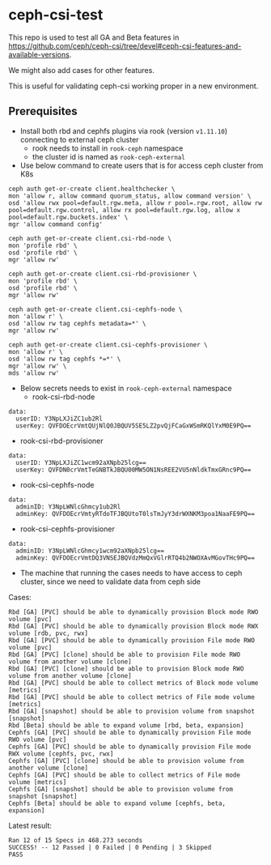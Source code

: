 # ceph-csi-test

This repo is used to test all GA and Beta features in https://github.com/ceph/ceph-csi/tree/devel#ceph-csi-features-and-available-versions. 

We might also add cases for other features.

This is useful for validating ceph-csi working proper in a new environment.

## Prerequisites

* Install both rbd and cephfs plugins via rook (version `v1.11.10`) connecting to external ceph cluster
  * rook needs to install in `rook-ceph` namespace
  * the cluster id is named as `rook-ceph-external`
* Use below command to create users that is for access ceph cluster from K8s

```
ceph auth get-or-create client.healthchecker \
mon 'allow r, allow command quorum_status, allow command version' \
osd 'allow rwx pool=default.rgw.meta, allow r pool=.rgw.root, allow rw pool=default.rgw.control, allow rx pool=default.rgw.log, allow x pool=default.rgw.buckets.index' \
mgr 'allow command config'

ceph auth get-or-create client.csi-rbd-node \
mon 'profile rbd' \
osd 'profile rbd' \
mgr 'allow rw'

ceph auth get-or-create client.csi-rbd-provisioner \
mon 'profile rbd' \
osd 'profile rbd' \
mgr 'allow rw'

ceph auth get-or-create client.csi-cephfs-node \
mon 'allow r' \
osd 'allow rw tag cephfs metadata=*' \
mgr 'allow rw'

ceph auth get-or-create client.csi-cephfs-provisioner \
mon 'allow r' \
osd 'allow rw tag cephfs *=*' \
mgr 'allow rw' \
mds 'allow rw'
```

* Below secrets needs to exist in `rook-ceph-external` namespace
  * rook-csi-rbd-node

```
data:
  userID: Y3NpLXJiZC1ub2Rl
  userKey: QVFDOEcrVmtQUjNlQ0JBQUV5SE5LZ2pvQjFCaGxWSmRKQlYxM0E9PQ==
```

  * rook-csi-rbd-provisioner

```
data:
  userID: Y3NpLXJiZC1wcm92aXNpb25lcg==
  userKey: QVFDN0crVmtTeGNBTkJBQU00MW5ON1NsREE2VU5nNldkTmxGRnc9PQ==
```

  * rook-csi-cephfs-node

```
data:
  adminID: Y3NpLWNlcGhmcy1ub2Rl
  adminKey: QVFDOEcrVmtyRTdoTFJBQUtoT0lsTmJyY3drWXNKM3poa1NaaFE9PQ==
```

  * rook-csi-cephfs-provisioner

```
data:
  adminID: Y3NpLWNlcGhmcy1wcm92aXNpb25lcg==
  adminKey: QVFDOEcrVmtDQ3VNSEJBQVdzMmQxVGlrRTQ4b2NWOXAvMGovTHc9PQ==
```
* The machine that running the cases needs to have access to ceph cluster, since we need to validate data from ceph side

Cases:

```
Rbd [GA] [PVC] should be able to dynamically provision Block mode RWO volume [pvc]
Rbd [GA] [PVC] should be able to dynamically provision Block mode RWX volume [rdb, pvc, rwx]
Rbd [GA] [PVC] should be able to dynamically provision File mode RWO volume [pvc]
Rbd [GA] [PVC] [clone] should be able to provision File mode RWO volume from another volume [clone]
Rbd [GA] [PVC] [clone] should be able to provision Block mode RWO volume from another volume [clone]
Rbd [GA] [PVC] should be able to collect metrics of Block mode volume [metrics]
Rbd [GA] [PVC] should be able to collect metrics of File mode volume [metrics]
Rbd [GA] [snapshot] should be able to provision volume from snapshot [snapshot]
Rbd [Beta] should be able to expand volume [rbd, beta, expansion]
Cephfs [GA] [PVC] should be able to dynamically provision File mode RWO volume [pvc]
Cephfs [GA] [PVC] should be able to dynamically provision File mode RWX volume [cephfs, pvc, rwx]
Cephfs [GA] [PVC] [clone] should be able to provision volume from another volume [clone]
Cephfs [GA] [PVC] should be able to collect metrics of File mode volume [metrics]
Cephfs [GA] [snapshot] should be able to provision volume from snapshot [snapshot]
Cephfs [Beta] should be able to expand volume [cephfs, beta, expansion]
```

Latest result:

```
Ran 12 of 15 Specs in 468.273 seconds
SUCCESS! -- 12 Passed | 0 Failed | 0 Pending | 3 Skipped
PASS
```
